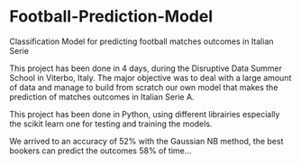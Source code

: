 # Football-Prediction-Model
Classification Model for predicting football matches outcomes in Italian Serie

This project has been done in 4 days, during the Disruptive Data Summer School in Viterbo, Italy. The major objective was to deal with a large amount of data and manage to build from scratch our own model that makes the prediction of matches outcomes in Italian Serie A.

This project has been done in Python, using different librairies especially the scikit learn one for testing and training the models.

We arrived to an accuracy of 52% with the Gaussian NB method, the best bookers can predict the outcomes 58% of time...
